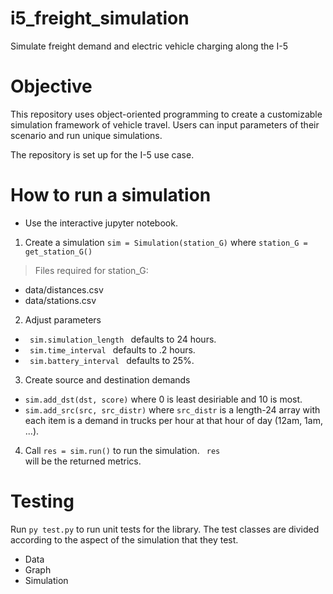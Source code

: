 # i5_freight_simulation
Simulate freight demand and electric vehicle charging along the I-5

# Objective

This repository uses object-oriented programming to create a customizable simulation framework of vehicle travel. Users can input parameters of their scenario and run unique simulations.

The repository is set up for the I-5 use case.

# How to run a simulation

* Use the interactive jupyter notebook.

1. Create a simulation <code>sim = Simulation(station_G)</code> where <code>station_G = get_station_G()</code>

> Files required for station_G:
- data/distances.csv
- data/stations.csv

2. Adjust parameters
- <code> sim.simulation_length </code> defaults to 24 hours.
- <code> sim.time_interval </code> defaults to .2 hours.
- <code> sim.battery_interval </code> defaults to 25%.

3. Create source and destination demands
- <code>sim.add_dst(dst, score)</code> where 0 is least desiriable and 10 is most.
- <code>sim.add_src(src, src_distr)</code> where <code>src_distr</code> is a length-24 array with each item is a demand in trucks per hour at that hour of day (12am, 1am, ...).

4. Call <code>res = sim.run()</code> to run the simulation. <code> res </code> will be the returned metrics.

# Testing

Run <code>py test.py</code> to run unit tests for the library. The test classes are divided according to the aspect of the simulation that they test.
- Data
- Graph
- Simulation
